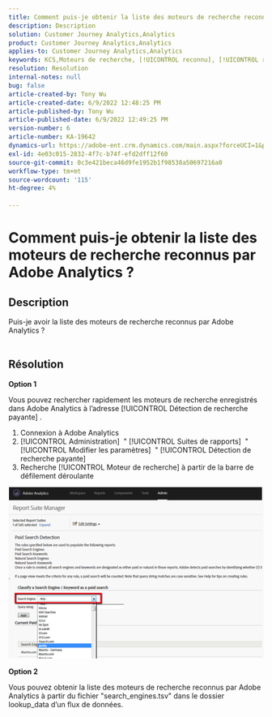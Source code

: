```yaml
---
title: Comment puis-je obtenir la liste des moteurs de recherche reconnus par Adobe Analytics ?
description: Description
solution: Customer Journey Analytics,Analytics
product: Customer Journey Analytics,Analytics
applies-to: Customer Journey Analytics,Analytics
keywords: KCS,Moteurs de recherche, [!UICONTROL reconnu], [!UICONTROL registered], [!UICONTROL list], Adobe Analytics
resolution: Resolution
internal-notes: null
bug: false
article-created-by: Tony Wu
article-created-date: 6/9/2022 12:48:25 PM
article-published-by: Tony Wu
article-published-date: 6/9/2022 12:49:25 PM
version-number: 6
article-number: KA-19642
dynamics-url: https://adobe-ent.crm.dynamics.com/main.aspx?forceUCI=1&pagetype=entityrecord&etn=knowledgearticle&id=6c2d5c72-f2e7-ec11-bb3c-000d3a3b1c99
exl-id: 4e03c015-2832-4f7c-b74f-efd2dff12f60
source-git-commit: 0c3e421beca46d9fe1952b1f98538a50697216a0
workflow-type: tm+mt
source-wordcount: '115'
ht-degree: 4%

---
```


# Comment puis-je obtenir la liste des moteurs de recherche reconnus par Adobe Analytics ?

## Description

Puis-je avoir la liste des moteurs de recherche reconnus par Adobe Analytics ?
<br> 

## Résolution


<b>Option 1</b>

Vous pouvez rechercher rapidement les moteurs de recherche enregistrés dans Adobe Analytics à l’adresse [!UICONTROL Détection de recherche payante] .

1. Connexion à Adobe Analytics
2. [!UICONTROL Administration]  &quot; [!UICONTROL Suites de rapports]  &quot; [!UICONTROL Modifier les paramètres]  &quot; [!UICONTROL Détection de recherche payante]
3. Recherche [!UICONTROL Moteur de recherche] à partir de la barre de défilement déroulante


![](assets/d35acf7a-a0e7-ec11-bb3c-000d3a3bd25c.png)

<b>Option 2</b>

Vous pouvez obtenir la liste des moteurs de recherche reconnus par Adobe Analytics à partir du fichier &quot;search_engines.tsv&quot; dans le dossier lookup_data d’un flux de données.
